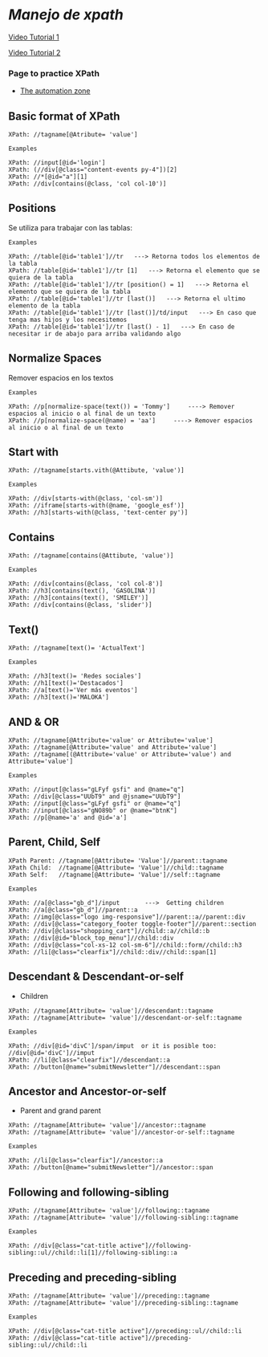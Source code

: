 # _Manejo de xpath_

[Video Tutorial 1](https://www.youtube.com/watch?v=U0WMFjnbb4I&list=PLL34mf651faPB-LyEP0-a7Avp_RHO0Lsm&index=122)

[Video Tutorial 2](https://www.youtube.com/watch?v=NhG__BL8zFo)

### Page to practice XPath
- [The automation zone](https://theautomationzone.blogspot.com/2020/07/xpath-practice.html)

## Basic format of XPath

```shell
XPath: //tagname[@Atribute= 'value']

Examples

XPath: //input[@id='login']
XPath: (//div[@class="content-events py-4"])[2]
XPath: //*[@id="a"][1]
XPath: //div[contains(@class, 'col col-10')]
```

## Positions
Se utiliza para trabajar con las tablas: 
```shell
Examples

XPath: //table[@id='table1']//tr   ---> Retorna todos los elementos de la tabla
XPath: //table[@id='table1']//tr [1]   ---> Retorna el elemento que se quiera de la tabla
XPath: //table[@id='table1']//tr [position() = 1]   ---> Retorna el elemento que se quiera de la tabla
XPath: //table[@id='table1']//tr [last()]   ---> Retorna el ultimo elemento de la tabla
XPath: //table[@id='table1']//tr [last()]/td/input   ---> En caso que tenga mas hijos y los necesitemos
XPath: //table[@id='table1']//tr [last() - 1]   ---> En caso de necesitar ir de abajo para arriba validando algo
```

## Normalize Spaces
Remover espacios en los textos
```shell
Examples

XPath: //p[normalize-space(text()) = 'Tommy']     ----> Remover espacios al inicio o al final de un texto
XPath: //p[normalize-space(@name) = 'aa']     ----> Remover espacios al inicio o al final de un texto

```
## Start with

```shell
XPath: //tagname[starts.vith(@Attibute, 'value')]

Examples

XPath: //div[starts-with(@class, 'col-sm')]
XPath: //iframe[starts-with(@name, 'google_esf')]
XPath: //h3[starts-with(@class, 'text-center py')]
```

## Contains
```shell
XPath: //tagname[contains(@Attibute, 'value')]

Examples

XPath: //div[contains(@class, 'col col-8')]
XPath: //h3[contains(text(), 'GASOLINA')]
XPath: //h3[contains(text(), 'SMILEY')]
XPath: //div[contains(@class, 'slider')]
```

## Text()
```shell
XPath: //tagname[text()= 'ActualText']

Examples

XPath: //h3[text()= 'Redes sociales']
XPath: //h1[text()='Destacados']
XPath: //a[text()='Ver más eventos']
XPath: //h3[text()='MALOKA']
```

## AND & OR
```shell
XPath: //tagname[@Attribute='value' or Attribute='value']
XPath: //tagname[@Attribute='value' and Attribute='value']
XPath: //tagname[(@Attribute='value' or Attribute='value') and Attribute='value']

Examples

XPath: //input[@class="gLFyf gsfi" and @name="q"]
XPath: //div[@class="UUbT9" and @jsname="UUbT9"]
XPath: //input[@class="gLFyf gsfi" or @name="q"]
XPath: //input[@class="gNO89b" or @name="btnK"]
XPath: //p[@name='a' and @id='a']
```

## Parent, Child, Self
```shell
XPath Parent: //tagname[@Attribute= 'Value']//parent::tagname
XPath Child:  //tagname[@Attribute= 'Value']//child::tagname
XPath Self:   //tagname[@Attribute= 'Value']//self::tagname

Examples

XPath: //a[@class="gb_d"]/input       --->  Getting children 
XPath: //a[@class="gb_d"]//parent::a
XPath: //img[@class="logo img-responsive"]//parent::a//parent::div
XPath: //div[@class="category_footer toggle-footer"]//parent::section
XPath: //div[@class="shopping_cart"]//child::a//child::b
XPath: //div[@id="block_top_menu"]//child::div
XPath: //div[@class="col-xs-12 col-sm-6"]//child::form//child::h3
XPath: //li[@class="clearfix"]//child::div//child::span[1]
```

## Descendant & Descendant-or-self
- Children
```shell
XPath: //tagname[Attribute= 'value']//descendant::tagname
XPath: //tagname[Attribute= 'value']//descendant-or-self::tagname

Examples

XPath: //div[@id='divC']/span/imput  or it is posible too: //div[@id='divC']//imput 
XPath: //li[@class="clearfix"]//descendant::a
XPath: //button[@name="submitNewsletter"]//descendant::span
```

## Ancestor and Ancestor-or-self
- Parent and grand parent
```shell
XPath: //tagname[Attribute= 'value']//ancestor::tagname
XPath: //tagname[Attribute= 'value']//ancestor-or-self::tagname

Examples

XPath: //li[@class="clearfix"]//ancestor::a
XPath: //button[@name="submitNewsletter"]//ancestor::span
```

## Following and following-sibling
```shell
XPath: //tagname[Attribute= 'value']//following::tagname
XPath: //tagname[Attribute= 'value']//following-sibling::tagname

Examples

XPath: //div[@class="cat-title active"]//following-sibling::ul//child::li[1]//following-sibling::a
```

## Preceding and preceding-sibling
```shell
XPath: //tagname[Attribute= 'value']//preceding::tagname
XPath: //tagname[Attribute= 'value']//preceding-sibling::tagname

Examples

XPath: //div[@class="cat-title active"]//preceding::ul//child::li
XPath: //div[@class="cat-title active"]//preceding-sibling::ul//child::li
```



